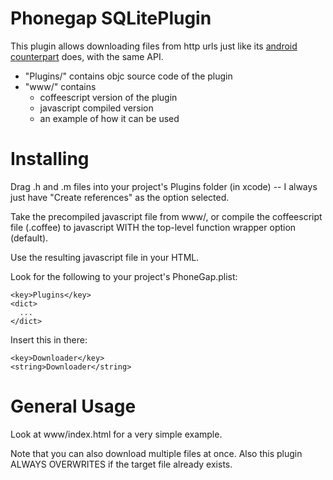 Phonegap SQLitePlugin
=====================

This plugin allows downloading files from http urls just like its [android
counterpart](https://github.com/phonegap/phonegap-plugins/tree/master/Android/Downloader) does, with the same API. 

- "Plugins/" contains objc source code of the plugin
- "www/" contains
    - coffeescript version of the plugin
    - javascript compiled version
    - an example of how it can be used


Installing
==========

Drag .h and .m files into your project's Plugins folder (in xcode) -- I always
just have "Create references" as the option selected.

Take the precompiled javascript file from www/, or compile the coffeescript
file (.coffee) to javascript WITH the top-level function wrapper option (default).

Use the resulting javascript file in your HTML.

Look for the following to your project's PhoneGap.plist:

    <key>Plugins</key>
    <dict>
      ...
    </dict>

Insert this in there:

    <key>Downloader</key>
    <string>Downloader</string>

General Usage
=============

Look at www/index.html for a very simple example.

Note that you can also download multiple files at once. Also this plugin ALWAYS OVERWRITES if the target file already exists.
